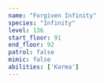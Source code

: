```yaml
---
name: "Forgiven Infinity"
species: "Infinity"
level: 136
start_floor: 91
end_floor: 92
patrol: false
mimic: false
abilities: ['Karma']
---
```


